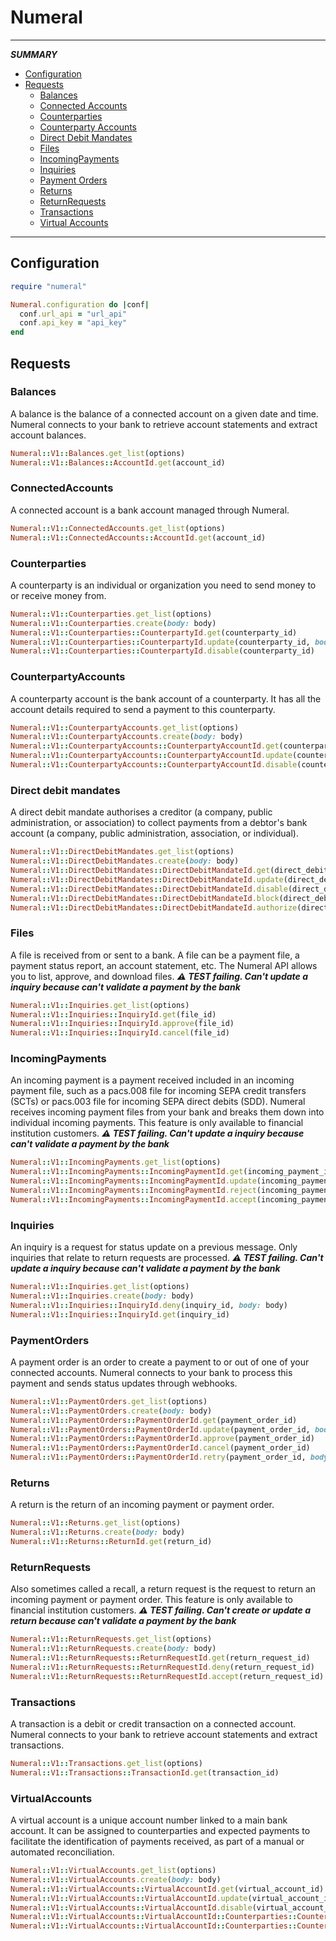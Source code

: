 # Numeral
-------------
_**SUMMARY**_
* [Configuration](https://github.com/MIPISE/numeral#configuration)
* [Requests](https://github.com/MIPISE/numeral#requests)
  * [Balances](https://github.com/MIPISE/numeral#balances)
  * [Connected Accounts](https://github.com/MIPISE/numeral#connectedaccounts)
  * [Counterparties](https://github.com/MIPISE/numeral#counterparties)
  * [Counterparty Accounts](https://github.com/MIPISE/numeral#counterpartyaccounts)
  * [Direct Debit Mandates](https://github.com/MIPISE/numeral#directdebitmandates)
  * [Files](https://github.com/MIPISE/numeral#files)
  * [IncomingPayments](https://github.com/MIPISE/numeral#incomingpayments)
  * [Inquiries](https://github.com/MIPISE/numeral#inquiries)
  * [Payment Orders](https://github.com/MIPISE/numeral#paymentorders)
  * [Returns](https://github.com/MIPISE/numeral#returns)
  * [ReturnRequests](https://github.com/MIPISE/numeral#returnrequests)
  * [Transactions](https://github.com/MIPISE/numeral#transactions)
  * [Virtual Accounts](https://github.com/MIPISE/numeral#virtualaccounts)
-------------
## Configuration
```rb
require "numeral"

Numeral.configuration do |conf|
  conf.url_api = "url_api"
  conf.api_key = "api_key"
end
```
## Requests
### Balances
A balance is the balance of a connected account on a given date and time. Numeral connects to your bank to retrieve account statements and extract account balances.
```rb
Numeral::V1::Balances.get_list(options)
Numeral::V1::Balances::AccountId.get(account_id)
```
### ConnectedAccounts
A connected account is a bank account managed through Numeral.
```rb
Numeral::V1::ConnectedAccounts.get_list(options)
Numeral::V1::ConnectedAccounts::AccountId.get(account_id)
```
### Counterparties
A counterparty is an individual or organization you need to send money to or receive money from.
```rb
Numeral::V1::Counterparties.get_list(options)
Numeral::V1::Counterparties.create(body: body)
Numeral::V1::Counterparties::CounterpartyId.get(counterparty_id)
Numeral::V1::Counterparties::CounterpartyId.update(counterparty_id, body: body)
Numeral::V1::Counterparties::CounterpartyId.disable(counterparty_id)
```
### CounterpartyAccounts
A counterparty account is the bank account of a counterparty. It has all the account details required to send a payment to this counterparty.
```rb
Numeral::V1::CounterpartyAccounts.get_list(options)
Numeral::V1::CounterpartyAccounts.create(body: body)
Numeral::V1::CounterpartyAccounts::CounterpartyAccountId.get(counterparty_account_id)
Numeral::V1::CounterpartyAccounts::CounterpartyAccountId.update(counterparty_account_id, body: body)
Numeral::V1::CounterpartyAccounts::CounterpartyAccountId.disable(counterparty_account_id)
```
### Direct debit mandates
A direct debit mandate authorises a creditor (a company, public administration, or association) to collect payments from a debtor's bank account (a company, public administration, association, or individual).
```rb
Numeral::V1::DirectDebitMandates.get_list(options)
Numeral::V1::DirectDebitMandates.create(body: body)
Numeral::V1::DirectDebitMandates::DirectDebitMandateId.get(direct_debit_mandate_id)
Numeral::V1::DirectDebitMandates::DirectDebitMandateId.update(direct_debit_mandate_id, body: body)
Numeral::V1::DirectDebitMandates::DirectDebitMandateId.disable(direct_debit_mandate_id)
Numeral::V1::DirectDebitMandates::DirectDebitMandateId.block(direct_debit_mandate_id)
Numeral::V1::DirectDebitMandates::DirectDebitMandateId.authorize(direct_debit_mandate_id)
```
### Files
A file is received from or sent to a bank. A file can be a payment file, a payment status report, an account statement, etc. The Numeral API allows you to list, approve, and download files.
***⚠️ TEST failing. Can't update a inquiry because can't validate a payment by the bank***
```rb
Numeral::V1::Inquiries.get_list(options)
Numeral::V1::Inquiries::InquiryId.get(file_id)
Numeral::V1::Inquiries::InquiryId.approve(file_id)
Numeral::V1::Inquiries::InquiryId.cancel(file_id)
```
### IncomingPayments
An incoming payment is a payment received included in an incoming payment file, such as a pacs.008 file for incoming SEPA credit transfers (SCTs) or pacs.003 file for incoming SEPA direct debits (SDD). Numeral receives incoming payment files from your bank and breaks them down into individual incoming payments. This feature is only available to financial institution customers.
***⚠️ TEST failing. Can't update a inquiry because can't validate a payment by the bank***
```rb
Numeral::V1::IncomingPayments.get_list(options)
Numeral::V1::IncomingPayments::IncomingPaymentId.get(incoming_payment_id)
Numeral::V1::IncomingPayments::IncomingPaymentId.update(incoming_payment_id, body: body)
Numeral::V1::IncomingPayments::IncomingPaymentId.reject(incoming_payment_id, body: body)
Numeral::V1::IncomingPayments::IncomingPaymentId.accept(incoming_payment_id)
```
### Inquiries
An inquiry is a request for status update on a previous message. Only inquiries that relate to return requests are processed.
***⚠️ TEST failing. Can't update a inquiry because can't validate a payment by the bank***
```rb
Numeral::V1::Inquiries.get_list(options)
Numeral::V1::Inquiries.create(body: body)
Numeral::V1::Inquiries::InquiryId.deny(inquiry_id, body: body)
Numeral::V1::Inquiries::InquiryId.get(inquiry_id)
```
### PaymentOrders
A payment order is an order to create a payment to or out of one of your connected accounts. Numeral connects to your bank to process this payment and sends status updates through webhooks.
```rb
Numeral::V1::PaymentOrders.get_list(options)
Numeral::V1::PaymentOrders.create(body: body)
Numeral::V1::PaymentOrders::PaymentOrderId.get(payment_order_id)
Numeral::V1::PaymentOrders::PaymentOrderId.update(payment_order_id, body: body)
Numeral::V1::PaymentOrders::PaymentOrderId.approve(payment_order_id)
Numeral::V1::PaymentOrders::PaymentOrderId.cancel(payment_order_id)
Numeral::V1::PaymentOrders::PaymentOrderId.retry(payment_order_id, body: body)
```
### Returns
A return is the return of an incoming payment or payment order.
```rb
Numeral::V1::Returns.get_list(options)
Numeral::V1::Returns.create(body: body)
Numeral::V1::Returns::ReturnId.get(return_id)
```
### ReturnRequests
Also sometimes called a recall, a return request is the request to return an incoming payment or payment order. This feature is only available to financial institution customers.
***⚠️ TEST failing. Can't create or update a return because can't validate a payment by the bank***
```rb
Numeral::V1::ReturnRequests.get_list(options)
Numeral::V1::ReturnRequests.create(body: body)
Numeral::V1::ReturnRequests::ReturnRequestId.get(return_request_id)
Numeral::V1::ReturnRequests::ReturnRequestId.deny(return_request_id)
Numeral::V1::ReturnRequests::ReturnRequestId.accept(return_request_id)
```
### Transactions
A transaction is a debit or credit transaction on a connected account. Numeral connects to your bank to retrieve account statements and extract transactions.
```rb
Numeral::V1::Transactions.get_list(options)
Numeral::V1::Transactions::TransactionId.get(transaction_id)
```
### VirtualAccounts
A virtual account is a unique account number linked to a main bank account. It can be assigned to counterparties and expected payments to facilitate the identification of payments received, as part of a manual or automated reconciliation.
```rb
Numeral::V1::VirtualAccounts.get_list(options)
Numeral::V1::VirtualAccounts.create(body: body)
Numeral::V1::VirtualAccounts::VirtualAccountId.get(virtual_account_id)
Numeral::V1::VirtualAccounts::VirtualAccountId.update(virtual_account_id, body: body)
Numeral::V1::VirtualAccounts::VirtualAccountId.disable(virtual_account_id)
Numeral::V1::VirtualAccounts::VirtualAccountId::Counterparties::CounterpartyId.assign(virtual_account_id, counterparty_id)
Numeral::V1::VirtualAccounts::VirtualAccountId::Counterparties::CounterpartyId.unassign(virtual_account_id, counterparty_id)
```
